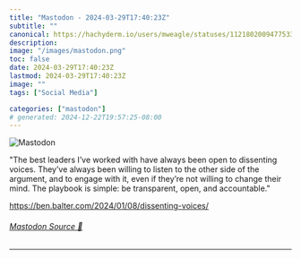 ```yaml
---
title: "Mastodon - 2024-03-29T17:40:23Z"
subtitle: ""
canonical: https://hachyderm.io/users/mweagle/statuses/112180200947753384
description:
image: "/images/mastodon.png"
toc: false
date: 2024-03-29T17:40:23Z
lastmod: 2024-03-29T17:40:23Z
image: ""
tags: ["Social Media"]

categories: ["mastodon"]
# generated: 2024-12-22T19:57:25-08:00
---
```

![Mastodon](/images/mastodon.png)

<p>&quot;The best leaders I’ve worked with have always been open to dissenting voices. They’ve always been willing to listen to the other side of the argument, and to engage with it, even if they’re not willing to change their mind. The playbook is simple: be transparent, open, and accountable.&quot;</p><p><a href="https://ben.balter.com/2024/01/08/dissenting-voices/" target="_blank" rel="nofollow noopener noreferrer" translate="no"><span class="invisible">https://</span><span class="ellipsis">ben.balter.com/2024/01/08/diss</span><span class="invisible">enting-voices/</span></a></p>


###### [Mastodon Source 🐘](https://hachyderm.io/@mweagle/112180200947753384)

___
